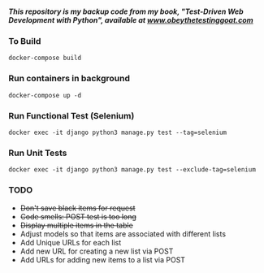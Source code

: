 ##### This repository is my backup code from my book, "Test-Driven Web Development with Python", available at www.obeythetestinggoat.com

### To Build
```
docker-compose build
```

### Run containers in background
```
docker-compose up -d
```

### Run Functional Test (Selenium)
```
docker exec -it django python3 manage.py test --tag=selenium 
```

### Run Unit Tests
```
docker exec -it django python3 manage.py test --exclude-tag=selenium 
```

### TODO

  * ~~Don't save black items for request~~
  * ~~Code smells: POST test is too long~~
  * ~~Display multiple items in the table~~
  * Adjust models so that items are associated with different lists
  * Add Unique URLs for each list
  * Add new URL for creating a new list via POST
  * Add URLs for adding new items to a list via POST
